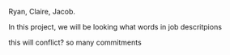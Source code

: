 

Ryan, Claire, Jacob.

In this project, we will be looking what words in job descritpions 

this will conflict?
 so many commitments 

